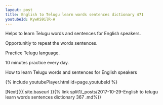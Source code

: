 ```yaml
---
layout: post
title: English to Telugu learn words sentences dictionary 471 
youtubeId: KywKS9ilR-A
---
```

 
 
Helps to learn Telugu words and sentences for English speakers.

Opportunitiy to repeat the words sentences. 

Practice Telugu language. 
 
10 minutes practice every day. 
 
How to learn Telugu words and sentences for English speakers 
 
{% include youtubePlayer.html id=page.youtubeId %}
 
 
[Next]({{ site.baseurl }}{% link  split1/_posts/2017-10-29-English to telugu learn words sentences dictionary 367 .md%})
 
